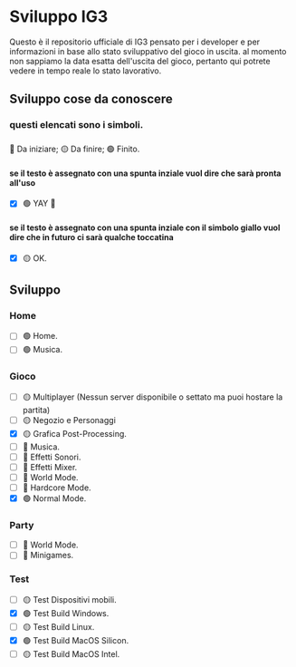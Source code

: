 # Sviluppo IG3
Questo è il repositorio ufficiale di IG3 pensato per i developer e per informazioni in base allo stato sviluppativo del gioco in uscita.
al momento non sappiamo la data esatta dell'uscita del gioco, pertanto qui potrete vedere in tempo reale lo stato lavorativo.

## Sviluppo cose da conoscere
### questi elencati sono i simboli.
###

🔴 Da iniziare;
🟡 Da finire;
🟢 Finito.

#### se il testo è assegnato con una spunta inziale vuol dire che sarà pronta all'uso
- [x] 🟢 YAY :tada:
#### se il testo è assegnato con una spunta inziale con il simbolo giallo vuol dire che in futuro ci sarà qualche toccatina
- [x] 🟡 OK.


## Sviluppo

### Home
- [ ] 🟢 Home.
- [ ] 🟢 Musica.

### Gioco
- [ ] 🟡 Multiplayer (Nessun server disponibile o settato ma puoi hostare la partita)
- [ ] 🟡 Negozio e Personaggi
- [x] 🟡 Grafica Post-Processing.
- [ ] 🔴 Musica.
- [ ] 🔴 Effetti Sonori.
- [ ] 🔴 Effetti Mixer.
- [ ] 🔴 World Mode.
- [ ] 🔴 Hardcore Mode.
- [x] 🟢 Normal Mode.

### Party
- [ ] 🔴 World Mode.
- [ ] 🔴 Minigames.

### Test
- [ ] 🟡 Test Dispositivi mobili.
- [x] 🟢 Test Build Windows.
- [ ] 🟡 Test Build Linux.
- [x] 🟢 Test Build MacOS Silicon.
- [ ] 🟡 Test Build MacOS Intel.
